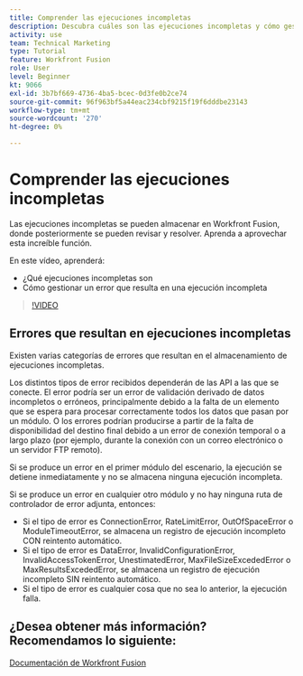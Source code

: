 ```yaml
---
title: Comprender las ejecuciones incompletas
description: Descubra cuáles son las ejecuciones incompletas y cómo gestionar un error que resulta en una ejecución incompleta en [!DNL Adobe Workfront Fusion].
activity: use
team: Technical Marketing
type: Tutorial
feature: Workfront Fusion
role: User
level: Beginner
kt: 9066
exl-id: 3b7bf669-4736-4ba5-bcec-0d3fe0b2ce74
source-git-commit: 96f963bf5a44eac234cbf9215f19f6dddbe23143
workflow-type: tm+mt
source-wordcount: '270'
ht-degree: 0%

---
```


# Comprender las ejecuciones incompletas

Las ejecuciones incompletas se pueden almacenar en Workfront Fusion, donde posteriormente se pueden revisar y resolver. Aprenda a aprovechar esta increíble función.

En este vídeo, aprenderá:

* ¿Qué ejecuciones incompletas son
* Cómo gestionar un error que resulta en una ejecución incompleta

>[!VIDEO](https://video.tv.adobe.com/v/335307/?quality=12)

## Errores que resultan en ejecuciones incompletas

Existen varias categorías de errores que resultan en el almacenamiento de ejecuciones incompletas.

Los distintos tipos de error recibidos dependerán de las API a las que se conecte. El error podría ser un error de validación derivado de datos incompletos o erróneos, principalmente debido a la falta de un elemento que se espera para procesar correctamente todos los datos que pasan por un módulo. O los errores podrían producirse a partir de la falta de disponibilidad del destino final debido a un error de conexión temporal o a largo plazo (por ejemplo, durante la conexión con un correo electrónico o un servidor FTP remoto).

Si se produce un error en el primer módulo del escenario, la ejecución se detiene inmediatamente y no se almacena ninguna ejecución incompleta.

Si se produce un error en cualquier otro módulo y no hay ninguna ruta de controlador de error adjunta, entonces:

* Si el tipo de error es ConnectionError, RateLimitError, OutOfSpaceError o ModuleTimeoutError, se almacena un registro de ejecución incompleto CON reintento automático.
* Si el tipo de error es DataError, InvalidConfigurationError, InvalidAccessTokenError, UnestimatedError, MaxFileSizeExcededError o MaxResultsExcededError, se almacena un registro de ejecución incompleto SIN reintento automático.
* Si el tipo de error es cualquier cosa que no sea lo anterior, la ejecución falla.

## ¿Desea obtener más información? Recomendamos lo siguiente:

[Documentación de Workfront Fusion](https://experienceleague.adobe.com/docs/workfront/using/adobe-workfront-fusion/workfront-fusion-2.html?lang=en)
